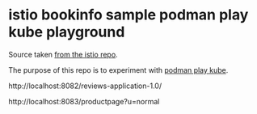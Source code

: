 # istio bookinfo sample podman play kube playground

Source taken [from the istio repo](https://github.com/istio/istio/tree/a9f4988c313b7df36f5d1da6b3b87cbe698935ae/samples/bookinfo).

The purpose of this repo is to experiment with [podman play kube](https://github.com/fatherlinux/podman-play-kube#kube-play-demo).


http://localhost:8082/reviews-application-1.0/

http://localhost:8083/productpage?u=normal
